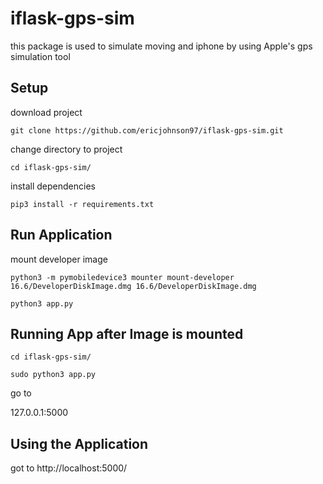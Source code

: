 # iflask-gps-sim

this package is used to simulate moving and iphone by using Apple's gps simulation tool

## Setup 

download project 
```
git clone https://github.com/ericjohnson97/iflask-gps-sim.git
```

change directory to project 
```
cd iflask-gps-sim/
```

install dependencies
```
pip3 install -r requirements.txt
```

## Run Application

mount developer image
```
python3 -m pymobiledevice3 mounter mount-developer 16.6/DeveloperDiskImage.dmg 16.6/DeveloperDiskImage.dmg
```


```
python3 app.py
```

## Running App after Image is mounted

```
cd iflask-gps-sim/
```

```
sudo python3 app.py
```


go to 

127.0.0.1:5000

## Using the Application

got to http://localhost:5000/
